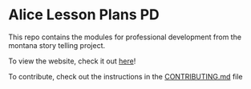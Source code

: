 # Alice Lesson Plans PD

This repo contains the modules for professional development from the montana
story telling project.

To view the website, check it out
[here](https://montanastorytelling.github.io/alice-lessons-pd/)!

To contribute, check out the instructions in the
[CONTRIBUTING.md](https://github.com/montanastorytelling/alice-lessons-pd/blob/gh-pages/CONTRIBUTING.md)
file
